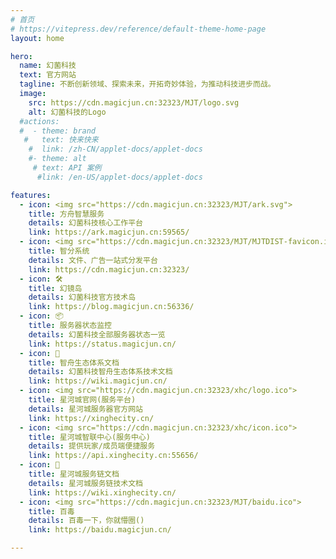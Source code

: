 ```yaml
---
# 首页
# https://vitepress.dev/reference/default-theme-home-page
layout: home

hero:
  name: 幻菌科技
  text: 官方网站
  tagline: 不断创新领域、探索未来，开拓奇妙体验，为推动科技进步而战。
  image:
    src: https://cdn.magicjun.cn:32323/MJT/logo.svg
    alt: 幻菌科技的Logo
  #actions:
  #  - theme: brand
   #   text: 快来快来
    #  link: /zh-CN/applet-docs/applet-docs
    #- theme: alt
     # text: API 案例
      #link: /en-US/applet-docs/applet-docs

features:
  - icon: <img src="https://cdn.magicjun.cn:32323/MJT/ark.svg">
    title: 方舟智慧服务
    details: 幻菌科技核心工作平台
    link: https://ark.magicjun.cn:59565/
  - icon: <img src="https://cdn.magicjun.cn:32323/MJT/MJTDIST-favicon.ico">
    title: 智分系统
    details: 文件、广告一站式分发平台
    link: https://cdn.magicjun.cn:32323/
  - icon: 🛠️
    title: 幻镜岛
    details: 幻菌科技官方技术岛
    link: https://blog.magicjun.cn:56336/
  - icon: 📦
    title: 服务器状态监控
    details: 幻菌科技全部服务器状态一览
    link: https://status.magicjun.cn/
  - icon: 🔩
    title: 智舟生态体系文档
    details: 幻菌科技智舟生态体系技术文档
    link: https://wiki.magicjun.cn/
  - icon: <img src="https://cdn.magicjun.cn:32323/xhc/logo.ico">
    title: 星河城官网(服务平台)
    details: 星河城服务器官方网站
    link: https://xinghecity.cn/
  - icon: <img src="https://cdn.magicjun.cn:32323/xhc/icon.ico">
    title: 星河城智联中心(服务中心)
    details: 提供玩家/成员端便捷服务
    link: https://api.xinghecity.cn:55656/
  - icon: 🔩
    title: 星河城服务链文档
    details: 星河城服务链技术文档
    link: https://wiki.xinghecity.cn/
  - icon: <img src="https://cdn.magicjun.cn:32323/MJT/baidu.ico">
    title: 百毒
    details: 百毒一下，你就懵圈()
    link: https://baidu.magicjun.cn/

---
```

